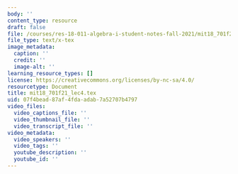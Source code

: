 ```yaml
---
body: ''
content_type: resource
draft: false
file: /courses/res-18-011-algebra-i-student-notes-fall-2021/mit18_701f21_lec4.tex
file_type: text/x-tex
image_metadata:
  caption: ''
  credit: ''
  image-alt: ''
learning_resource_types: []
license: https://creativecommons.org/licenses/by-nc-sa/4.0/
resourcetype: Document
title: mit18_701f21_lec4.tex
uid: 07f4bead-87af-4fda-adab-7a52707b4797
video_files:
  video_captions_file: ''
  video_thumbnail_file: ''
  video_transcript_file: ''
video_metadata:
  video_speakers: ''
  video_tags: ''
  youtube_description: ''
  youtube_id: ''
---
```

